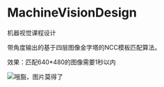 # MachineVisionDesign
机器视觉课程设计

带角度输出的基于四层图像金字塔的NCC模板匹配算法。

效果：匹配640*480的图像需要1秒以内

![哦豁，图片莫得了](https://github.com/ShengsiFan/MachineVisionDesigh/raw/master/performance1.png)


